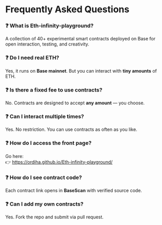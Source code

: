 # Frequently Asked Questions

### ❓ What is Eth-infinity-playground?
A collection of 40+ experimental smart contracts deployed on Base for open interaction, testing, and creativity.

### ❓ Do I need real ETH?
Yes, it runs on **Base mainnet**. But you can interact with **tiny amounts** of ETH.

### ❓ Is there a fixed fee to use contracts?
No. Contracts are designed to accept **any amount** — you choose.

### ❓ Can I interact multiple times?
Yes. No restriction. You can use contracts as often as you like.

### ❓ How do I access the front page?
Go here:  
👉 https://ordiha.github.io/Eth-infinity-playground/

### ❓ How do I see contract code?
Each contract link opens in **BaseScan** with verified source code.

### ❓ Can I add my own contracts?
Yes. Fork the repo and submit via pull request.
